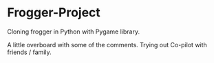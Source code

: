 # Frogger-Project
Cloning frogger in Python with Pygame library.

A little overboard with some of the comments. Trying out Co-pilot with friends / family. 
